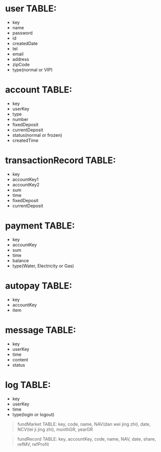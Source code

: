 # user TABLE:
+ key
+ name
+ password
+ id
+ createdDate
+ tel
+ email
+ address
+ zipCode
+ type(normal or VIP)

# account TABLE:
+ key
+ userKey
+ type
+ number
+ fixedDeposit
+ currentDeposit
+ status(normal or frozen)
+ createdTime

# transactionRecord TABLE:
+ key
+ accountKey1
+ accountKey2
+ sum
+ time
+ fixedDeposit
+ currentDeposit

# payment TABLE:
+ key
+ accountKey
+ sum
+ time
+ balance
+ type(Water, Electricity or Gas)

# autopay TABLE:
+ key
+ accountKey
+ item

# message TABLE:
+ key
+ userKey
+ time
+ content
+ status

# log TABLE:
+ key
+ userKey
+ time
+ type(login or logout)

> fundMarket TABLE:
key, code, name, NAV(dan wei jing zhi), date, NCV(lei ji jing zhi), monthGR, yearGR

>fundRecord TABLE:
key, accountKey, code, name, NAV, date, share, refMV, refProfit